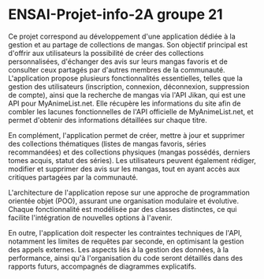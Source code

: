 # ENSAI-Projet-info-2A groupe 21

Ce projet correspond au développement d'une application dédiée à la gestion et au partage de collections de mangas. Son objectif principal est d'offrir aux utilisateurs la possibilité de créer des collections personnalisées, d'échanger des avis sur leurs mangas favoris et de consulter ceux partagés par d'autres membres de la communauté. L'application propose plusieurs fonctionnalités essentielles, telles que la gestion des utilisateurs (inscription, connexion, déconnexion, suppression de compte), ainsi que la recherche de mangas via l'API Jikan, qui est une API pour MyAnimeList.net. Elle récupère les informations du site afin de combler les lacunes fonctionnelles de l'API officielle de MyAnimeList.net, et permet d'obtenir des informations détaillées sur chaque titre.

En complément, l'application permet de créer, mettre à jour et supprimer des collections thématiques (listes de mangas favoris, séries recommandées) et des collections physiques (mangas possédés, derniers tomes acquis, statut des séries). Les utilisateurs peuvent également rédiger, modifier et supprimer des avis sur les mangas, tout en ayant accès aux critiques partagées par la communauté.

L'architecture de l'application repose sur une approche de programmation orientée objet (POO), assurant une organisation modulaire et évolutive. Chaque fonctionnalité est modélisée par des classes distinctes, ce qui facilite l'intégration de nouvelles options à l'avenir.

En outre, l'application doit respecter les contraintes techniques de l'API, notamment les limites de requêtes par seconde, en optimisant la gestion des appels externes. Les aspects liés à la gestion des données, à la performance, ainsi qu'à l'organisation du code seront détaillés dans des rapports futurs, accompagnés de diagrammes explicatifs.